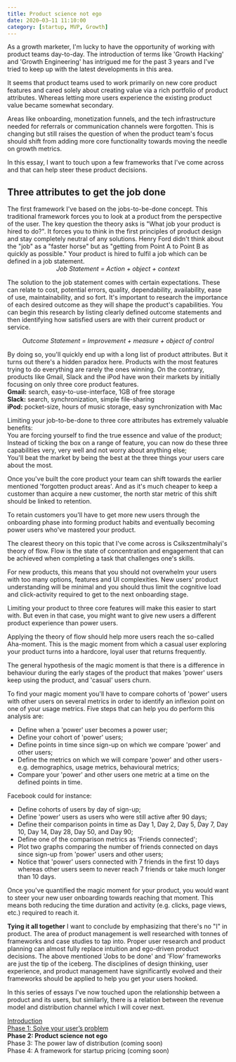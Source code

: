 ```yaml
---
title: Product science not ego
date: 2020–03–11 11:10:00
category: [startup, MVP, Growth]
---
```

 
As a growth marketer, I'm lucky to have the opportunity of working with product teams day-to-day. The introduction of terms like 'Growth Hacking' and 'Growth Engineering' has intrigued me for the past 3 years and I've tried to keep up with the latest developments in this area.

It seems that product teams used to work primarily on new core product features and cared solely about creating value via a rich portfolio of product attributes. Whereas letting more users experience the existing product value became somewhat secondary.

Areas like onboarding, monetization funnels, and the tech infrastructure needed for referrals or communication channels were forgotten. This is changing but still raises the question of when the product team's focus should shift from adding more core functionality towards moving the needle on growth metrics.

In this essay, I want to touch upon a few frameworks that I've come across and that can help steer these product decisions.

<h2>Three attributes to get the job done</h2>
The first framework I've based on the jobs-to-be-done concept. This traditional framework forces you to look at a product from the perspective of the user. The key question the theory asks is "What job your product is hired to do?".
It forces you to think in the first principles of product design and stay completely neutral of any solutions. Henry Ford didn't think about the "job" as a "faster horse" but as "getting from Point A to Point B as quickly as possible." Your product is hired to fulfil a job which can be defined in a job statement.

<center><i>Job Statement = Action + object + context</center></i>

The solution to the job statement comes with certain expectations. These can relate to cost, potential errors, quality, dependability, availability, ease of use, maintainability, and so fort. It's important to research the importance of each desired outcome as they will shape the product's capabilities. You can begin this research by listing clearly defined outcome statements and then identifying how satisfied users are with their current product or service.

<center><i>Outcome Statement = Improvement + measure + object of control</center></i>

By doing so, you'll quickly end up with a long list of product attributes. But it turns out there's a hidden paradox here. Products with the most features trying to do everything are rarely the ones winning. On the contrary, products like Gmail, Slack and the iPod have won their markets by initially focusing on only three core product features.<br>
<b>Gmail:</b> search, easy-to-use-interface, 1GB of free storage<br>
<b>Slack:</b> search, synchronization, simple file-sharing<br>
<b>iPod:</b> pocket-size, hours of music storage, easy synchronization with Mac<br>

Limiting your job-to-be-done to three core attributes has extremely valuable benefits:<br>
You are forcing yourself to find the true essence and value of the product;<br>
Instead of ticking the box on a range of feature, you can now do these three capabilities very, very well and not worry about anything else;<br>
You'll beat the market by being the best at the three things your users care about the most.<br>

Once you've built the core product your team can shift towards the earlier mentioned 'forgotten product areas'. And as it's much cheaper to keep a customer than acquire a new customer, the north star metric of this shift should be linked to retention.

To retain customers you'll have to get more new users through the onboarding phase into forming product habits and eventually becoming power users who've mastered your product.

The clearest theory on this topic that I've come across is Csikszentmihalyi's theory of flow. Flow is the state of concentration and engagement that can be achieved when completing a task that challenges one's skills.

For new products, this means that you should not overwhelm your users with too many options, features and UI complexities. New users' product understanding will be minimal and you should thus limit the cognitive load and click-activity required to get to the next onboarding stage.

Limiting your product to three core features will make this easier to start with. But even in that case, you might want to give new users a different product experience than power users.

Applying the theory of flow should help more users reach the so-called Aha-moment. This is the magic moment from which a casual user exploring your product turns into a hardcore, loyal user that returns frequently.

The general hypothesis of the magic moment is that there is a difference in behaviour during the early stages of the product that makes 'power' users keep using the product, and 'casual' users churn.

To find your magic moment you'll have to compare cohorts of 'power' users with other users on several metrics in order to identify an inflexion point on one of your usage metrics. Five steps that can help you do perform this analysis are:
<ul>
<li>Define when a 'power' user becomes a power user;</li>
<li>Define your cohort of 'power' users;</li>
<li>Define points in time since sign-up on which we compare 'power' and other users;</li>
<li>Define the metrics on which we will compare 'power' and other users - e.g. demographics, usage metrics, behavioural metrics;</li>
<li>Compare your 'power' and other users one metric at a time on the defined points in time.</li>
</ul>

Facebook could for instance:
<ul>
<li>Define cohorts of users by day of sign-up;</li>
<li>Define 'power' users as users who were still active after 90 days;</li>
<li>Define their comparison points in time as Day 1, Day 2, Day 5, Day 7, Day 10, Day 14, Day 28, Day 50, and Day 90;</li>
<li>Define one of the comparison metrics as 'Friends connected';</li>
<li>Plot two graphs comparing the number of friends connected on days since sign-up from 'power' users and other users;</li>
<li>Notice that 'power' users connected with 7 friends in the first 10 days whereas other users seem to never reach 7 friends or take much longer than 10 days.</li>
</ul>
  
Once you've quantified the magic moment for your product, you would want to steer your new user onboarding towards reaching that moment. This means both reducing the time duration and activity (e.g. clicks, page views, etc.) required to reach it.

<b>Tying it all together</b>
I want to conclude by emphasizing that there's no "I" in product. The area of product management is well researched with tonnes of frameworks and case studies to tap into. Proper user research and product planning can almost fully replace intuition and ego-driven product decisions. The above mentioned 'Jobs to be done' and 'Flow' frameworks are just the tip of the iceberg. The disciplines of design thinking, user experience, and product management have significantly evolved and their frameworks should be applied to help you get your users hooked.

In this series of essays I've now touched upon the relationship between a product and its users, but similarly, there is a relation between the revenue model and distribution channel which I will cover next.

<a href="https://rubenportz.com/What-is-next-after-product-market-fit-and-growth-hacking/">Introduction</a><br>
<a href="https://rubenportz.com/Solve-your-users-problem/">Phase 1: Solve your user’s problem</a><br>
<b>Phase 2: Product science not ego</b><br>
Phase 3: The power law of distribution (coming soon)<br>
Phase 4: A framework for startup pricing (coming soon)<br>

